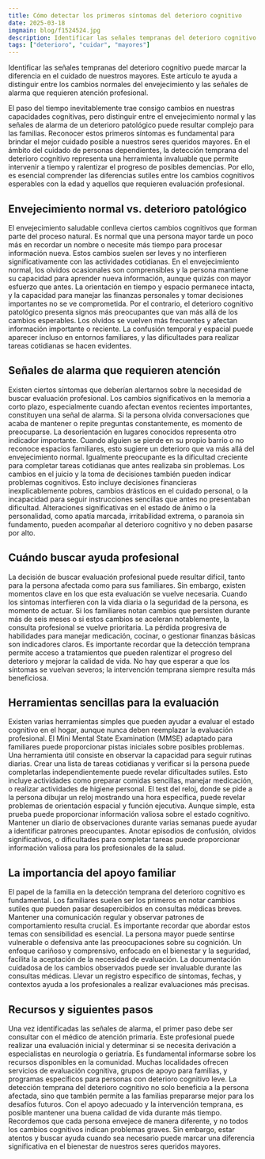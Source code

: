 ```yaml
---
title: Cómo detectar los primeros síntomas del deterioro cognitivo
date: 2025-03-18
imgmain: blog/f1524524.jpg
description: Identificar las señales tempranas del deterioro cognitivo en el cuidado de nuestros mayores, cambios normales y las señales de alarma.
tags: ["deterioro", "cuidar", "mayores"]
---
```


Identificar las señales tempranas del deterioro cognitivo puede marcar la diferencia en el cuidado de nuestros mayores. Este artículo te ayuda a distinguir entre los cambios normales del envejecimiento y las señales de alarma que requieren atención profesional.

El paso del tiempo inevitablemente trae consigo cambios en nuestras capacidades cognitivas, pero distinguir entre el envejecimiento normal y las señales de alarma de un deterioro patológico puede resultar complejo para las familias. Reconocer estos primeros síntomas es fundamental para brindar el mejor cuidado posible a nuestros seres queridos mayores.
En el ámbito del cuidado de personas dependientes, la detección temprana del deterioro cognitivo representa una herramienta invaluable que permite intervenir a tiempo y ralentizar el progreso de posibles demencias. Por ello, es esencial comprender las diferencias sutiles entre los cambios cognitivos esperables con la edad y aquellos que requieren evaluación profesional.

## Envejecimiento normal vs. deterioro patológico

El envejecimiento saludable conlleva ciertos cambios cognitivos que forman parte del proceso natural. Es normal que una persona mayor tarde un poco más en recordar un nombre o necesite más tiempo para procesar información nueva. Estos cambios suelen ser leves y no interfieren significativamente con las actividades cotidianas.
En el envejecimiento normal, los olvidos ocasionales son comprensibles y la persona mantiene su capacidad para aprender nueva información, aunque quizás con mayor esfuerzo que antes. La orientación en tiempo y espacio permanece intacta, y la capacidad para manejar las finanzas personales y tomar decisiones importantes no se ve comprometida.
Por el contrario, el deterioro cognitivo patológico presenta signos más preocupantes que van más allá de los cambios esperables. Los olvidos se vuelven más frecuentes y afectan información importante o reciente. La confusión temporal y espacial puede aparecer incluso en entornos familiares, y las dificultades para realizar tareas cotidianas se hacen evidentes.

## Señales de alarma que requieren atención

Existen ciertos síntomas que deberían alertarnos sobre la necesidad de buscar evaluación profesional. Los cambios significativos en la memoria a corto plazo, especialmente cuando afectan eventos recientes importantes, constituyen una señal de alarma. Si la persona olvida conversaciones que acaba de mantener o repite preguntas constantemente, es momento de preocuparse.
La desorientación en lugares conocidos representa otro indicador importante. Cuando alguien se pierde en su propio barrio o no reconoce espacios familiares, esto sugiere un deterioro que va más allá del envejecimiento normal. Igualmente preocupante es la dificultad creciente para completar tareas cotidianas que antes realizaba sin problemas.
Los cambios en el juicio y la toma de decisiones también pueden indicar problemas cognitivos. Esto incluye decisiones financieras inexplicablemente pobres, cambios drásticos en el cuidado personal, o la incapacidad para seguir instrucciones sencillas que antes no presentaban dificultad.
Alteraciones significativas en el estado de ánimo o la personalidad, como apatía marcada, irritabilidad extrema, o paranoia sin fundamento, pueden acompañar al deterioro cognitivo y no deben pasarse por alto.

## Cuándo buscar ayuda profesional

La decisión de buscar evaluación profesional puede resultar difícil, tanto para la persona afectada como para sus familiares. Sin embargo, existen momentos clave en los que esta evaluación se vuelve necesaria. Cuando los síntomas interfieren con la vida diaria o la seguridad de la persona, es momento de actuar.
Si los familiares notan cambios que persisten durante más de seis meses o si estos cambios se aceleran notablemente, la consulta profesional se vuelve prioritaria. La pérdida progresiva de habilidades para manejar medicación, cocinar, o gestionar finanzas básicas son indicadores claros.
Es importante recordar que la detección temprana permite acceso a tratamientos que pueden ralentizar el progreso del deterioro y mejorar la calidad de vida. No hay que esperar a que los síntomas se vuelvan severos; la intervención temprana siempre resulta más beneficiosa.

## Herramientas sencillas para la evaluación

Existen varias herramientas simples que pueden ayudar a evaluar el estado cognitivo en el hogar, aunque nunca deben reemplazar la evaluación profesional. El Mini Mental State Examination (MMSE) adaptado para familiares puede proporcionar pistas iniciales sobre posibles problemas.
Una herramienta útil consiste en observar la capacidad para seguir rutinas diarias. Crear una lista de tareas cotidianas y verificar si la persona puede completarlas independientemente puede revelar dificultades sutiles. Esto incluye actividades como preparar comidas sencillas, manejar medicación, o realizar actividades de higiene personal.
El test del reloj, donde se pide a la persona dibujar un reloj mostrando una hora específica, puede revelar problemas de orientación espacial y función ejecutiva. Aunque simple, esta prueba puede proporcionar información valiosa sobre el estado cognitivo.
Mantener un diario de observaciones durante varias semanas puede ayudar a identificar patrones preocupantes. Anotar episodios de confusión, olvidos significativos, o dificultades para completar tareas puede proporcionar información valiosa para los profesionales de la salud.

## La importancia del apoyo familiar

El papel de la familia en la detección temprana del deterioro cognitivo es fundamental. Los familiares suelen ser los primeros en notar cambios sutiles que pueden pasar desapercibidos en consultas médicas breves. Mantener una comunicación regular y observar patrones de comportamiento resulta crucial.
Es importante recordar que abordar estos temas con sensibilidad es esencial. La persona mayor puede sentirse vulnerable o defensiva ante las preocupaciones sobre su cognición. Un enfoque cariñoso y comprensivo, enfocado en el bienestar y la seguridad, facilita la aceptación de la necesidad de evaluación.
La documentación cuidadosa de los cambios observados puede ser invaluable durante las consultas médicas. Llevar un registro específico de síntomas, fechas, y contextos ayuda a los profesionales a realizar evaluaciones más precisas.

## Recursos y siguientes pasos

Una vez identificadas las señales de alarma, el primer paso debe ser consultar con el médico de atención primaria. Este profesional puede realizar una evaluación inicial y determinar si se necesita derivación a especialistas en neurología o geriatría.
Es fundamental informarse sobre los recursos disponibles en la comunidad. Muchas localidades ofrecen servicios de evaluación cognitiva, grupos de apoyo para familias, y programas específicos para personas con deterioro cognitivo leve.
La detección temprana del deterioro cognitivo no solo beneficia a la persona afectada, sino que también permite a las familias prepararse mejor para los desafíos futuros. Con el apoyo adecuado y la intervención temprana, es posible mantener una buena calidad de vida durante más tiempo.
Recordemos que cada persona envejece de manera diferente, y no todos los cambios cognitivos indican problemas graves. Sin embargo, estar atentos y buscar ayuda cuando sea necesario puede marcar una diferencia significativa en el bienestar de nuestros seres queridos mayores.
